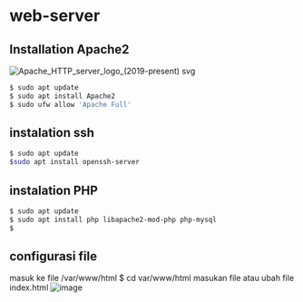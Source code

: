 # web-server

## Installation Apache2
![Apache_HTTP_server_logo_(2019-present) svg](https://github.com/Maftukh12/web-server/assets/144332887/e5338cab-9fbe-4286-86bc-6dbceeee0353)
```sh
$ sudo apt update
$ sudo apt install Apache2
$ sudo ufw allow 'Apache Full'
```
## instalation ssh
```sh
$ sudo apt update
$sudo apt install openssh-server
```
## instalation PHP
```sh
$ sudo apt update
$ sudo apt install php libapache2-mod-php php-mysql
$ 
```
## configurasi file
masuk ke file /var/www/html
$ cd var/www/html
masukan file atau ubah file index.html
![image](https://github.com/Maftukh12/web-server/assets/144332887/0edf7217-6c4c-4323-9750-2e11d94e5273)



